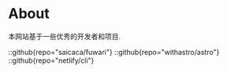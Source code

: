 # About
本网站基于一些优秀的开发者和项目.

::github{repo="saicaca/fuwari"}
::github{repo="withastro/astro"}
::github{repo="netlify/cli"}